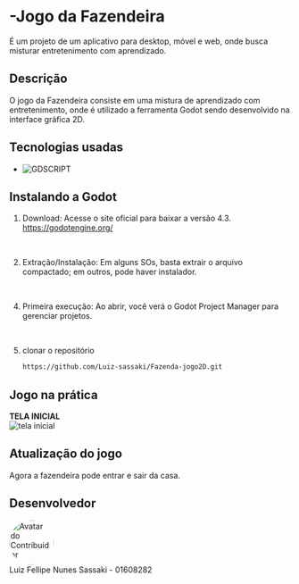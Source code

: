 ﻿# -Jogo da Fazendeira
É um projeto de um aplicativo para desktop, móvel e web, onde busca misturar entretenimento com aprendizado.

## Descrição
O jogo da Fazendeira consiste em uma mistura de aprendizado com entretenimento, onde é utilizado a ferramenta Godot sendo desenvolvido na interface gráfica 2D.


## Tecnologias usadas

* ![GDSCRIPT](https://img.shields.io/badge/GDScript-478CBF?style=for-the-badge&logo=godot-engine&logoColor=white)  


## Instalando a Godot
1. Download: Acesse o site oficial para baixar a versão 4.3. https://godotengine.org/
<br>

2. Extração/Instalação:
   Em alguns SOs, basta extrair o arquivo compactado; em outros, pode haver instalador.
<br>

4. Primeira execução:
   Ao abrir, você verá o Godot Project Manager para gerenciar projetos.
<br>

5. clonar o repositório
    ```sh
   https://github.com/Luiz-sassaki/Fazenda-jogo2D.git
   ```

 ## Jogo na prática

<B>TELA INICIAL</B><br>
<img src="meu-primeiro-jogo-2d/images/fazenda.png" alt="tela inicial">


## Atualização do jogo
Agora a fazendeira pode entrar e sair da casa.


## Desenvolvedor

<a href="https://github.com/Luiz-sassaki"/>
<img src="https://avatars.githubusercontent.com/u/146211106?v=4" width="80px;" style="border-radius: 50%;" alt="Avatar do Contribuidor"/>
</a>

<div> 
Luiz Fellipe Nunes Sassaki - 01608282 <br>
 
</div>
